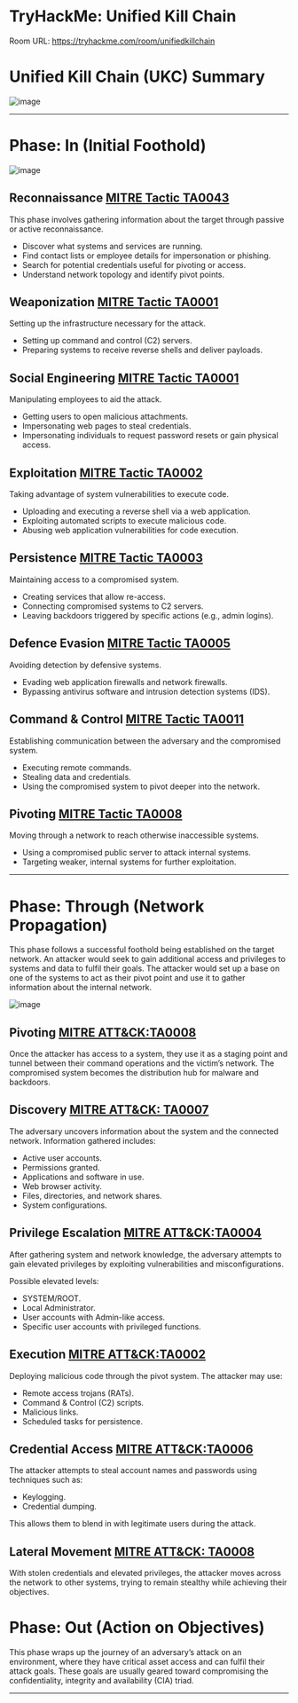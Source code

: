 # TryHackMe: Unified Kill Chain

Room URL: https://tryhackme.com/room/unifiedkillchain

# Unified Kill Chain (UKC) Summary

![image](https://github.com/user-attachments/assets/d43f94b2-124b-4ce1-ae36-b235c5402143)

---
# Phase: In (Initial Foothold)

![image](https://github.com/user-attachments/assets/1d928772-58c7-4610-9e20-c92c64ff7196)


## Reconnaissance [MITRE Tactic TA0043](https://attack.mitre.org/tactics/TA0043/)
This phase involves gathering information about the target through passive or active reconnaissance.

- Discover what systems and services are running.
- Find contact lists or employee details for impersonation or phishing.
- Search for potential credentials useful for pivoting or access.
- Understand network topology and identify pivot points.

## Weaponization [MITRE Tactic TA0001](https://attack.mitre.org/tactics/TA0001/)
Setting up the infrastructure necessary for the attack.

- Setting up command and control (C2) servers.
- Preparing systems to receive reverse shells and deliver payloads.

## Social Engineering [MITRE Tactic TA0001](https://attack.mitre.org/tactics/TA0001/)
Manipulating employees to aid the attack.

- Getting users to open malicious attachments.
- Impersonating web pages to steal credentials.
- Impersonating individuals to request password resets or gain physical access.

## Exploitation [MITRE Tactic TA0002](https://attack.mitre.org/tactics/TA0002/)
Taking advantage of system vulnerabilities to execute code.

- Uploading and executing a reverse shell via a web application.
- Exploiting automated scripts to execute malicious code.
- Abusing web application vulnerabilities for code execution.

## Persistence [MITRE Tactic TA0003](https://attack.mitre.org/tactics/TA0003/)
Maintaining access to a compromised system.

- Creating services that allow re-access.
- Connecting compromised systems to C2 servers.
- Leaving backdoors triggered by specific actions (e.g., admin logins).

## Defence Evasion [MITRE Tactic TA0005](https://attack.mitre.org/tactics/TA0005/)
Avoiding detection by defensive systems.

- Evading web application firewalls and network firewalls.
- Bypassing antivirus software and intrusion detection systems (IDS).

## Command & Control [MITRE Tactic TA0011](https://attack.mitre.org/tactics/TA0011/)
Establishing communication between the adversary and the compromised system.

- Executing remote commands.
- Stealing data and credentials.
- Using the compromised system to pivot deeper into the network.

## Pivoting [MITRE Tactic TA0008](https://attack.mitre.org/tactics/TA0008/)
Moving through a network to reach otherwise inaccessible systems.

- Using a compromised public server to attack internal systems.
- Targeting weaker, internal systems for further exploitation.



---
# Phase: Through (Network Propagation)

This phase follows a successful foothold being established on the target network. An attacker would seek to gain additional access and privileges to systems and data to fulfil their goals. The attacker would set up a base on one of the systems to act as their pivot point and use it to gather information about the internal network.

![image](https://github.com/user-attachments/assets/72c23582-21ac-4dc6-852c-9d7f962a5504)

## Pivoting [MITRE ATT&CK:TA0008 ](https://attack.mitre.org/tactics/TA0008/)
Once the attacker has access to a system, they use it as a staging point and tunnel between their command operations and the victim’s network. The compromised system becomes the distribution hub for malware and backdoors.


## Discovery [MITRE ATT&CK: TA0007](https://attack.mitre.org/tactics/TA0007/)
The adversary uncovers information about the system and the connected network. Information gathered includes:

- Active user accounts.
- Permissions granted.
- Applications and software in use.
- Web browser activity.
- Files, directories, and network shares.
- System configurations.


## Privilege Escalation [MITRE ATT&CK:TA0004](https://attack.mitre.org/tactics/TA0004/)
After gathering system and network knowledge, the adversary attempts to gain elevated privileges by exploiting vulnerabilities and misconfigurations.

Possible elevated levels:

- SYSTEM/ROOT.
- Local Administrator.
- User accounts with Admin-like access.
- Specific user accounts with privileged functions.



## Execution [MITRE ATT&CK:TA0002](https://attack.mitre.org/tactics/TA0002/)
Deploying malicious code through the pivot system. The attacker may use:

- Remote access trojans (RATs).
- Command & Control (C2) scripts.
- Malicious links.
- Scheduled tasks for persistence.


## Credential Access  [MITRE ATT&CK:TA0006](https://attack.mitre.org/tactics/TA0006/)
The attacker attempts to steal account names and passwords using techniques such as:

- Keylogging.
- Credential dumping.

This allows them to blend in with legitimate users during the attack.


## Lateral Movement [MITRE ATT&CK: TA0008](https://attack.mitre.org/tactics/TA0008/)
With stolen credentials and elevated privileges, the attacker moves across the network to other systems, trying to remain stealthy while achieving their objectives.


# Phase: Out (Action on Objectives)
This phase wraps up the journey of an adversary’s attack on an environment, where they have critical asset access and can fulfil their attack goals. These goals are usually geared toward compromising the confidentiality, integrity and availability (CIA) triad.

---
